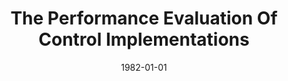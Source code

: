 ---
title: "The Performance Evaluation Of Control Implementations"
date: 1982-01-01
venue: ""
paperurl: https://doi.org/10.1109/TSE.1982.234951
authors: "John P Kearns, Carol J Meier and Mary Lou Soffa"
awards: ""
---